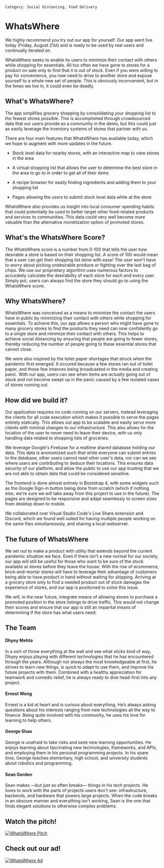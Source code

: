 ```
Category: Social Distancing, Food Delivery
```

# WhatsWhere

We highly recommend you try out our app for yourself. Our app went live today (Friday, August 21st) and is ready to be used by real users and continually iterated on.

WhatsWhere seeks to enable its users to minimize their contact with others while shopping for essentials. All too often we have gone to stores for a product on sale only to find that it is out of stock. Even if you were willing to pay for convenience, you now need to drive to another store and expose yourself to a whole new set of people. This is obviously inconvenient, but in the times we live in, it could even be deadly.

## What's WhatsWhere?

The app simplifies grocery shopping by consolidating your shopping list to the fewest stores possible. This is accomplished through crowdsourced data that our users provide as a community in the demo, but this could just as easily leverage the inventory systems of stores that partner with us. 

There are four main features that WhatsWhere has available today, which we hope to augment with more updates in the future.

* Stock level data for nearby stores, with an interactive map to view stores in the area

* A virtual shopping list that allows the user to determine the best store in the area to go to in order to get all of their items

* A recipe browser for easily finding ingredients and adding them to your shopping list

* Pages allowing the users to submit stock level data while at the store

WhatsWhere also provides us insight into local consumer spending habits that could potentially be used to better target other food-related products and services to communities. This data could very well become more valuable than the alternative monetization option of promoted stores. 

## What's the WhatsWhere Score?

The WhatsWhere score is a number from 0-100 that tells the user how desirable a store is based on their shopping list. A score of 100 would mean that a user can get their shopping list done with ease! The user won't have to worry about picking undesirable produce or fighting over the last bag of chips. We use our proprietary algorithm uses numerous factors to accurately calculate the desirability of each store for each and every user. Simply put, users can always find the store they should go to using the WhatsWhere score.

## Why WhatsWhere?

WhatsWhere was conceived as a means to minimize the contact the users have in public by minimizing their contact with others while shopping for essentials. To achieve this, our app allows a person who might have gone to many grocery stores to find the products they need can now confidently go to a single store and minimize their contact with others. This helps to achieve social distancing by ensuring that people are going to fewer stores, thereby reducing the number of people going to these essential stores that cannot close.

We were also inspired by the toilet paper shortages that struck when the pandemic first emerged. It occured because a few stores ran out of toilet paper, and those few intances being broadcasted in the media and creating panic. With our app, users can see when items are *actually* going out of stock and not become swept up in the panic caused by a few isolated cases of stores running out.

## How did we build it?

Our application requires no code running on our servers, instead leveraging the clients for all code execution which makes it possible to serve the pages entirely statically. This allows out app to be scalable and easily serve more clients with minimal changes to our infrastructure. This also allows for the location of the user to never need to leave their device, with us only handling data related to shopping lists of groceries. 

We leverage Google's Firebase for a realtime shared database holding our data. This data is anonomized such that while everyone can submit entries to the database, other users cannot read other user's data, nor can we see where users are contributing to deduce their locations. This ensures data security of our platform, and allow the public to use our app trusting that we are not able to obtain data that could be considered sensitive.

The frontend is done almost entirely in Bootstrap 4, with some widgets such as the Google Sign-in button being done from scratch (which if nothing else, we're sure we will take away from this project to use in the future). The pages are designed to be responsive and adapt seamlessly to screen sizes from desktop down to mobile. 

We collaborated over Visual Studio Code's Live Share extension and Discord, which we found well suited for having multiple people working on the same files simultaneously, and sharing a local webserver.

## The future of WhatsWhere

We set out to make a product with utility that extends beyond the current pandemic situation we face. Even if there isn't a new normal for our society, our app will still be useful for those who want to be sure of the stock available at stores before they leave the house. With the rise of ecommerce, brick-and-mortar stores will have to leverage their advantage of customers being able to have product in hand without waiting for shipping. Arriving at a grocery store only to find a needed product out of stock damages the experience of stores, and our app is positioned to solve this issue.

We will, in the near future, integrate means of allowing stores to purchase a promoted position in the store listings to drive traffic. This would not change their scores and ensure that our app is still an imparital means of determining if the store has what users need.

## The Team

#### Dhyey Mehta

In a sort of throw everything at the wall and see what sticks kind of way, Dhyey enjoys playing with different technologies that he has encountered through the years. Although not always the most knowledgeable at first, he strives to learn new things, is quick to adapt to use them, and improve his future projects with them. Combined with a healthy appreciation for teamwork and comedic relief, he is always ready to dive head-first into any project.

#### Ernest Wong

Ernest is a kid at heart and is curious about everything. He’s always asking questions about his interests ranging from new technologies all the way to finance. Being quite involved with his community, he uses his love for learning to help others.

#### George Shao

George is unafraid to take risks and seek new learning opportunities. He enjoys learning about fascinating new technologies, frameworks, and APIs, and employing them in his personal programming projects. In his spare time, George teaches elementary, high school, and university students about robotics and programming.

#### Sean Gordon

Sean makes —but just as often breaks— things in his tech projects. He loves to work with the parts of projects users don't see: infrastructure, backends, and hardware that powers large projects. When the code breaks in an obscure manner and everything isn't working, Sean is the one that finds elegant solutions to otherwise complex problems. 

## Watch the pitch!

[![WhatsWhere Pitch](https://img.youtube.com/vi/VIDEOIDHERE/0.jpg)](https://www.youtube.com/watch?v=VIDEOIDHERE "WhatsWhere Pitch")

## Check out our ad!

[![WhatsWhere Ad](https://img.youtube.com/vi/p3___ZV61gM/0.jpg)](https://www.youtube.com/watch?v=p3___ZV61gM  "WhatsWhere Ad")
